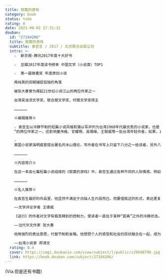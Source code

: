 ```yaml
---
title: 寂寞的游戏
category: book
status: todo
rating: 0
date: 2021-08-02 17:31:31
douban:
  id: "27104286"
  title: 寂寞的游戏
  subtitle: 袁哲生 / 2017 / 北京联合出版公司
  intro: >-
    ☆  新京报·腾讯2017年度十大好书

    ☆  豆瓣2017年度读书榜单 中国文学（小说类）TOP1

    ☆  第一届做書奖 年度原创小说

    用纯真的双眼捕捉孤独的角落

    被张大春誉为撑起21世纪小说江山的两位作家之一

    台湾吴浊流文学奖、联合报文学奖、时报文学奖得主

    ………………

    ※编辑推荐※

    ☆ 袁哲生以冷静节制的短篇小说风格和骆以军并列为台湾1960年代最优秀的小说家，也是 被张大春誉为“撑起21世纪小说江山
    ”的两位作家之一，还影响童伟格、甘耀明、高翊峰、王聪威等一批台湾年轻作者，如果，袁哲生继续写下去，或许他会是当今台湾最杰出的小说家……

    ☆
    美国小说家海明威曾提出著名的冰山理论，写作者在书写上只留下八分之一给读者，另外八分之七则隐匿其踪。向来崇拜海明威冰山理论的袁哲生，也在这本《寂寞的游戏》展现出一种专属于他自己的冰山书写。通过一贯冷静的文字、简约的结构，他留下十分之一的部分；字里行间的处处留白，则隐藏十分之九的深邃意涵让读者自行摸索。当读者感受到那十分之九时，袁哲生的文字意义才真正展现出来。

    ………………

    ※内容简介※

    在这一本由七篇短篇小说组成的《寂寞的游戏》中，袁哲生通过各种不同的人际情感，例如父母与儿子之间的亲情，年少时同学之间的友情，或是两人结婚多年的夫妻之情，一再地去捕捉寂寞这种“生而为人必定面临的困境感”，字里行间处处散发孤独的感觉。寂寞、孤独一直是文学作品中常见的基调，也是许多作家竭力描述的情感，但是，当我们在《寂寞的游戏》中仔细品味袁哲生冷静节制的文字后，终将会发现一种袁哲生独有的寂寞书写。

    ………………

    ※名人推荐※

    在袁哲生最好的作品里，他显然不满足于白描人生片段而已，而要借叙述的形式，表达更复杂的看法。这使他得以超越写实模拟的限制，曾获大奖的《送行》正是如此。故事中的父亲带著小儿子坐火车，为落网逃兵的大儿子送行；之后小儿子再到海港送别父亲。如是辗转，人物关系渐行渐远，叙事力量也越来越淡。一篇讲亲情的小说，竟反衬出天地不仁，何以为寄的孤绝感。亲如骨肉，又能如何？

    ——文学评论学者 王德威

    《送行》的作者对文字有极其精到的控制力，使读者一直处于某种“距离”之外的冷静状态。刻意压低抹淡的腔调反而令港式小镇里浮来游去的小人物因面目模糊而益显卑微、落寞。作者大量使用的白描笔触非但不会由于“没有刻画出人物的心理变化”而流于空疏，反倒经由人物错身而逝的际遇、彼此不相连缀的动作、遭遇来交叠衬显出作者尤深的关切——人类存在的断片性和疏离性。

    ——当代华文作家 张大春

    他用强烈的表达意愿，代替节制和省略。他想把个人的感受和社会的现状融合在一起，成为文学的一体。但是，他并未忘却隐藏的工夫。他想在表露和隐含之间，求取平衡。他用丰富而正确的现实描述，来建立他的作品的架构。他也了解，要进入社会的深处，才能追求到他的目标。

    ——台湾小说家 郑清文
  rating: 8.4
  cover: https://img1.doubanio.com/view/subject/l/public/s29508790.jpg
  link: https://book.douban.com/subject/27104286/
---
```


(Via.但是还有书籍)